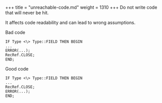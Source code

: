 +++
title = "unreachable-code.md"
weight = 1310
+++
Do not write code that will never be hit.

It affects code readability and can lead to wrong assumptions.

Bad code

    IF Type <\> Type::FIELD THEN BEGIN
    ...
    ERROR(...);
    RecRef.CLOSE;
    END;  
      
    

Good code

    IF Type <\> Type::FIELD THEN BEGIN
    ...
    RecRef.CLOSE;
    ERROR(...);
    END;

